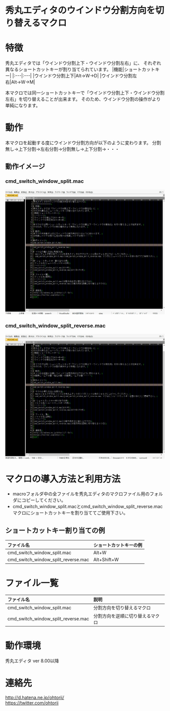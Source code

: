 ﻿秀丸エディタのウインドウ分割方向を切り替えるマクロ
=================
# 特徴
秀丸エディタでは「ウインドウ分割上下・ウインドウ分割左右」に、
それぞれ異なるショートカットキーが割り当てられています。
|機能|ショートカットキー|
|:---|:---|
|ウインドウ分割上下|Alt→W→D|
|ウインドウ分割左右|Alt→W→M|

本マクロでは同一ショートカットキーで「ウインドウ分割上下・ウインドウ分割左右」を切り替えることが出来ます。
そのため、ウインドウ分割の操作がより単純になります。

# 動作
本マクロを起動する度にウインドウ分割方向が以下のように変わります。
分割無し→上下分割→左右分割→分割無し→上下分割→・・・

## 動作イメージ
### cmd_switch_window_split.mac
![switch](switch.gif "ウイン分割切り替え")

### cmd_switch_window_split_reverse.mac
![switch_reverse](switch_reverse.gif "ウイン分割切り替え（逆順）")

# マクロの導入方法と利用方法
- macroフォルダ中の全ファイルを秀丸エディタのマクロファイル用のフォルダにコピーしてください。
- cmd_switch_window_split.macとcmd_switch_window_split_reverse.mac マクロにショートカットキーを割り当ててご使用下さい。

## ショートカットキー割り当ての例
|ファイル名|ショートカットキーの例|
|:---|:---|
|cmd_switch_window_split.mac|Alt+W|
|cmd_switch_window_split_reverse.mac|Alt+Shift+W|

# ファイル一覧
|ファイル名|説明|
|:---|:---|
|cmd_switch_window_split.mac|分割方向を切り替えるマクロ|
|cmd_switch_window_split_reverse.mac|分割方向を逆順に切り替えるマクロ|

# 動作環境
秀丸エディタ ver 8.00以降

# 連絡先
<http://d.hatena.ne.jp/ohtorii/> <br>
<https://twitter.com/ohtorii>

